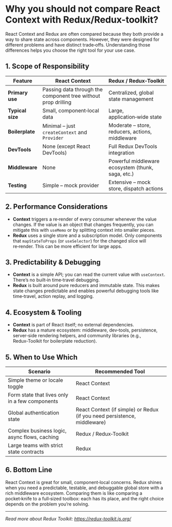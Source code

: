 # Why you should not compare React Context with Redux/Redux-toolkit?

React Context and Redux are often compared because they both provide a way to share state across components. However, they were designed for different problems and have distinct trade‑offs. Understanding those differences helps you choose the right tool for your use case.

## 1. Scope of Responsibility

| Feature | React Context | Redux / Redux‑Toolkit |
|---------|---------------|-----------------------|
| **Primary use** | Passing data through the component tree without prop drilling | Centralized, global state management |
| **Typical size** | Small, component‑local data | Large, application‑wide state |
| **Boilerplate** | Minimal – just `createContext` and `Provider` | Moderate – store, reducers, actions, middleware |
| **DevTools** | None (except React DevTools) | Full Redux DevTools integration |
| **Middleware** | None | Powerful middleware ecosystem (thunk, saga, etc.) |
| **Testing** | Simple – mock provider | Extensive – mock store, dispatch actions |

## 2. Performance Considerations

- **Context** triggers a re‑render of every consumer whenever the value changes. If the value is an object that changes frequently, you can mitigate this with `useMemo` or by splitting context into smaller pieces.
- **Redux** uses a single store and a subscription model. Only components that `mapStateToProps` (or `useSelector`) for the changed slice will re‑render. This can be more efficient for large apps.

## 3. Predictability & Debugging

- **Context** is a simple API; you can read the current value with `useContext`. There’s no built‑in time‑travel debugging.
- **Redux** is built around pure reducers and immutable state. This makes state changes predictable and enables powerful debugging tools like time‑travel, action replay, and logging.

## 4. Ecosystem & Tooling

- **Context** is part of React itself; no external dependencies.
- **Redux** has a mature ecosystem: middleware, dev‑tools, persistence, server‑side rendering helpers, and community libraries (e.g., Redux‑Toolkit for boilerplate reduction).

## 5. When to Use Which

| Scenario | Recommended Tool |
|----------|------------------|
| Simple theme or locale toggle | React Context |
| Form state that lives only in a few components | React Context |
| Global authentication state | React Context (if simple) or Redux (if you need persistence, middleware) |
| Complex business logic, async flows, caching | Redux / Redux‑Toolkit |
| Large teams with strict state contracts | Redux |

## 6. Bottom Line

React Context is great for small, component‑local concerns. Redux shines when you need a predictable, testable, and debuggable global store with a rich middleware ecosystem. Comparing them is like comparing a pocket‑knife to a full‑sized toolbox: each has its place, and the right choice depends on the problem you’re solving.

---

*Read more about Redux Toolkit: https://redux-toolkit.js.org/*


